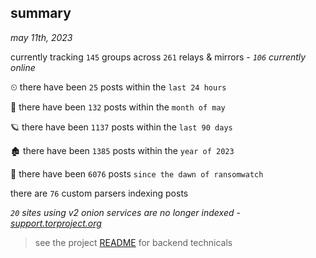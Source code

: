 
## summary
_may 11th, 2023_

currently tracking `145` groups across `261` relays & mirrors - _`106` currently online_

⏲ there have been `25` posts within the `last 24 hours`

🦈 there have been `132` posts within the `month of may`

🪐 there have been `1137` posts within the `last 90 days`

🏚 there have been `1385` posts within the `year of 2023`

🦕 there have been `6076` posts `since the dawn of ransomwatch`

there are `76` custom parsers indexing posts

_`20` sites using v2 onion services are no longer indexed - [support.torproject.org](https://support.torproject.org/onionservices/v2-deprecation/)_

> see the project [README](https://github.com/joshhighet/ransomwatch#ransomwatch--) for backend technicals
